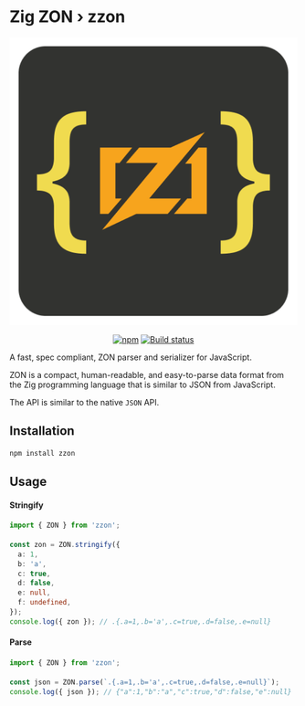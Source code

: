 # Zig ZON › zzon

<p align="center">
 <img alt="Build status" src="./asset/zzon.png" />
</p>

<p align="center">
  <a href="https://www.npmjs.com/package/zzon"><img alt="npm" src="https://img.shields.io/npm/v/zzon.svg?style=flat-square" /></a>
  <a href="https://github.com/nurulhudaapon/zzon/actions/workflows/release.yml"><img alt="Build status" src="https://img.shields.io/github/actions/workflow/status/nurulhudaapon/zzon/release.yml?style=flat-square&branch=main" /></a>
</p>

A fast, spec compliant, ZON parser and serializer for JavaScript.

ZON is a compact, human-readable, and easy-to-parse data format from the Zig programming language that is similar to JSON from JavaScript.

The API is similar to the native `JSON` API.

## Installation

```bash
npm install zzon
```

## Usage

#### Stringify

```ts
import { ZON } from 'zzon';

const zon = ZON.stringify({
  a: 1,
  b: 'a',
  c: true,
  d: false,
  e: null,
  f: undefined,
});
console.log({ zon }); // .{.a=1,.b='a',.c=true,.d=false,.e=null}
```

#### Parse

```ts
import { ZON } from 'zzon';

const json = ZON.parse(`.{.a=1,.b='a',.c=true,.d=false,.e=null}`);
console.log({ json }); // {"a":1,"b":"a","c":true,"d":false,"e":null}
```
